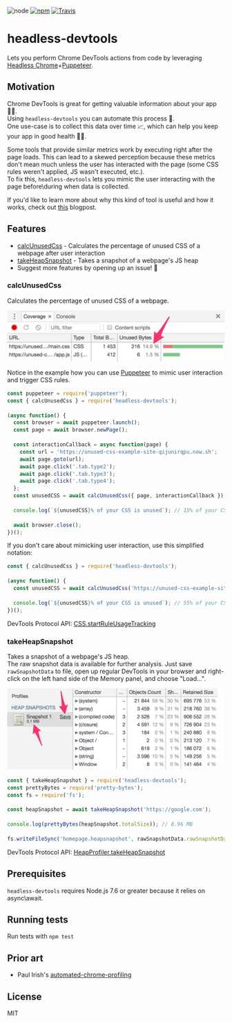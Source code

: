 ![node](https://img.shields.io/node/v/headless-devtools.svg)
[![npm](https://img.shields.io/npm/v/headless-devtools.svg)](https://www.npmjs.com/package/headless-devtools)
[![Travis](https://img.shields.io/travis/cowchimp/headless-devtools.svg)](https://travis-ci.org/cowchimp/headless-devtools)

# headless-devtools

Lets you perform Chrome DevTools actions from code by leveraging [Headless Chrome](https://developers.google.com/web/updates/2017/04/headless-chrome)+[Puppeteer](https://github.com/GoogleChrome/puppeteer).

## Motivation

Chrome DevTools is great for getting valuable information about your app 🕵️‍♂️.  
Using `headless-devtools` you can automate this process 🤖.  
One use-case is to collect this data over time 📈, which can help you keep your app in good health 👩‍⚕️.

Some tools that provide similar metrics work by executing right after the page loads. This can lead to a skewed perception because these metrics don't mean much unless the user has interacted with the page (some CSS rules weren't applied, JS wasn't executed, etc.).  
To fix this, `headless-devtools` lets you mimic the user interacting with the page before\during when data is collected.

If you'd like to learn more about why this kind of tool is useful and how it works, check out [this](http://blog.cowchimp.com/monitoring-unused-css-by-unleashing-the-devtools-protocol/) blogpost.

## Features

- [calcUnusedCss](#calcunusedcss) - Calculates the percentage of unused CSS of a webpage after user interaction
- [takeHeapSnapshot](#takeheapsnapshot) - Takes a snapshot of a webpage's JS heap
- Suggest more features by opening up an issue! 🎉

### calcUnusedCss

Calculates the percentage of unused CSS of a webpage.

![Coverage tab](/screenshots/calcUnusedCss.png)

Notice in the example how you can use [Puppeteer](https://github.com/GoogleChrome/puppeteer) to mimic user interaction and trigger CSS rules.

```javascript
const puppeteer = require('puppeteer');
const { calcUnusedCss } = require('headless-devtools');

(async function() {
  const browser = await puppeteer.launch();
  const page = await browser.newPage();

  const interactionCallback = async function(page) {
    const url = 'https://unused-css-example-site-qijunirqpu.now.sh';
    await page.goto(url);
    await page.click('.tab.type2');
    await page.click('.tab.type3');
    await page.click('.tab.type4');
  };
  const unusedCSS = await calcUnusedCss({ page, interactionCallback });

  console.log(`${unusedCSS}% of your CSS is unused`); // 15% of your CSS is unused

  await browser.close();
})();
```

If you don't care about mimicking user interaction, use this simplified notation:

```javascript
const { calcUnusedCss } = require('headless-devtools');

(async function() {
  const unusedCSS = await calcUnusedCss('https://unused-css-example-site-qijunirqpu.now.sh');

  console.log(`${unusedCSS}% of your CSS is unused`); // 55% of your CSS is unused
})();
```

DevTools Protocol API: [CSS.startRuleUsageTracking](https://chromedevtools.github.io/devtools-protocol/tot/CSS/#method-startRuleUsageTracking)

### takeHeapSnapshot

Takes a snapshot of a webpage's JS heap.  
The raw snapshot data is available for further analysis. Just save `rawSnapshotData` to file, open up regular DevTools in your browser and right-click on the left hand side of the Memory panel, and choose "Load...".

![Heap snapshot](/screenshots/takeHeapSnapshot.png)

```javascript
const { takeHeapSnapshot } = require('headless-devtools');
const prettyBytes = require('pretty-bytes');
const fs = require('fs');

const heapSnapshot = await takeHeapSnapshot('https://google.com');

console.log(prettyBytes(heapSnapshot.totalSize)); // 8.96 MB

fs.writeFileSync('homepage.heapsnapshot', rawSnapshotData.rawSnapshotData, 'utf8');
```

DevTools Protocol API: [HeapProfiler.takeHeapSnapshot](https://chromedevtools.github.io/devtools-protocol/tot/HeapProfiler/#method-takeHeapSnapshot)

## Prerequisites

`headless-devtools` requires Node.js 7.6 or greater because it relies on async\await.

## Running tests

Run tests with `npm test`

## Prior art

* Paul Irish's [automated-chrome-profiling](https://github.com/paulirish/automated-chrome-profiling)

## License

MIT
